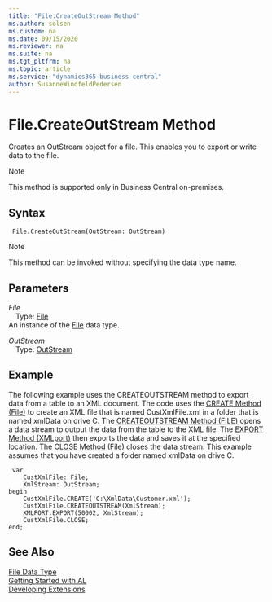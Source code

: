 ```yaml
---
title: "File.CreateOutStream Method"
ms.author: solsen
ms.custom: na
ms.date: 09/15/2020
ms.reviewer: na
ms.suite: na
ms.tgt_pltfrm: na
ms.topic: article
ms.service: "dynamics365-business-central"
author: SusanneWindfeldPedersen
---
```

[//]: # (START>DO_NOT_EDIT)
[//]: # (IMPORTANT:Do not edit any of the content between here and the END>DO_NOT_EDIT.)
[//]: # (Any modifications should be made in the .xml files in the ModernDev repo.)
# File.CreateOutStream Method
Creates an OutStream object for a file. This enables you to export or write data to the file.

> [!NOTE]
> This method is supported only in Business Central on-premises.

## Syntax
```
 File.CreateOutStream(OutStream: OutStream)
```
> [!NOTE]  
> This method can be invoked without specifying the data type name.  
## Parameters
*File*  
&emsp;Type: [File](file-data-type.md)  
An instance of the [File](file-data-type.md) data type.  

*OutStream*  
&emsp;Type: [OutStream](../outstream/outstream-data-type.md)  
  



[//]: # (IMPORTANT: END>DO_NOT_EDIT)

## Example  
 The following example uses the CREATEOUTSTREAM method to export data from a table to an XML document. The code uses the [CREATE Method \(File\)](../../methods-auto/file/file-create-method.md) to create an XML file that is named CustXmlFile.xml in a folder that is named xmlData on drive C. The [CREATEOUTSTREAM Method \(FILE\)](../../methods-auto/file/file-createoutstream-method.md) opens a data stream to output the data from the table to the XML file. The [EXPORT Method \(XMLport\)](../../methods-auto/xmlport/xmlport-export-method.md) then exports the data and saves it at the specified location. The [CLOSE Method \(File\)](../../methods-auto/file/file-close-method.md) closes the data stream. This example assumes that you have created a folder named xmlData on drive C. 

```
 var
    CustXmlFile: File;
    XmlStream: OutStream;
begin
    CustXmlFile.CREATE('C:\XmlData\Customer.xml');  
    CustXmlFile.CREATEOUTSTREAM(XmlStream);  
    XMLPORT.EXPORT(50002, XmlStream);  
    CustXmlFile.CLOSE;  
end;

```  

## See Also
[File Data Type](file-data-type.md)  
[Getting Started with AL](../../devenv-get-started.md)  
[Developing Extensions](../../devenv-dev-overview.md)